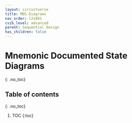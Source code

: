 ```yaml
---
layout: circuitverse
title: MDS Diagrams
nav_order: l2s001
cvib_level: advanced
parent: Sequential Design
has_children: false
---
```


# Mnemonic Documented State Diagrams
{: .no_toc}

## Table of contents
{: .no_toc}

1. TOC
{:toc}
